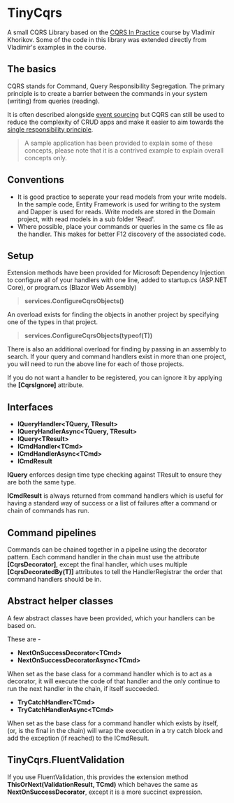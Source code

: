 # TinyCqrs
A small CQRS Library based on the [CQRS In Practice](https://www.pluralsight.com/courses/cqrs-in-practice) course by Vladimir Khorikov. Some of the code in this library was extended directly from Vladimir's examples in the course.


## The basics

CQRS stands for Command, Query Responsibility Segregation. The primary principle is to create a barrier between the commands in your system (writing) from queries (reading).

It is often described alongside [event sourcing](https://martinfowler.com/eaaDev/EventSourcing.html) but CQRS can still be used to reduce the complexity of CRUD apps and make it easier to aim towards the [single responsibility principle](https://en.wikipedia.org/wiki/Single-responsibility_principle).

> A sample application has been provided to explain some of these concepts, please note that it is a contrived example to explain overall concepts only.

## Conventions

- It is good practice to seperate your read models from your write models. In the sample code, Entity Framework is used for writing to the system and Dapper is used for reads. Write models are stored in the Domain project, with read models in a sub folder 'Read'.
- Where possible, place your commands or queries in the same cs file as the handler. This makes for better F12 discovery of the associated code.


## Setup

Extension methods have been provided for Microsoft Dependency Injection to configure all of your handlers with one line, added to startup.cs (ASP.NET Core), or program.cs (Blazor Web Assembly) 

> **services.ConfigureCqrsObjects()**

An overload exists for finding the objects in another project by specifying one of the types in that project.

> **services.ConfigureCqrsObjects(typeof(T))**

There is also an additional overload for finding by passing in an assembly to search. If your query and command handlers exist in more than one project, you will need to run the above line for each of those projects.

If you do not want a handler to be registered, you can ignore it by applying the **[CqrsIgnore]** attribute.

## Interfaces

- **IQueryHandler\<TQuery, TResult\>**
- **IQueryHandlerAsync\<TQuery, TResult\>**
- **IQuery\<TResult\>**
- **ICmdHandler\<TCmd\>**
- **ICmdHandlerAsync\<TCmd\>**
- **ICmdResult**

**IQuery** enforces design time type checking against TResult to ensure they are both the same type.

**ICmdResult** is always returned from command handlers which is useful for having a standard way of success or a list of failures after a command or chain of commands has run.

## Command pipelines

Commands can be chained together in a pipeline using the decorator pattern. Each command handler in the chain must use the attribute **[CqrsDecorator]**, except the final handler, which uses multiple **[CqrsDecoratedBy(T)]** attributes to tell the HandlerRegistrar the order that command handlers should be in.

## Abstract helper classes

A few abstract classes have been provided, which your handlers can be based on. 

These are -
- **NextOnSuccessDecorator\<TCmd\>**
- **NextOnSuccessDecoratorAsync\<TCmd\>**

When set as the base class for a command handler which is to act as a decorator, it will execute the code of that handler and the only continue to run the next handler in the chain, if itself succeeded. 

- **TryCatchHandler\<TCmd\>**
- **TryCatchHandlerAsync\<TCmd\>**

When set as the base class for a command handler which exists by itself, (or, is the final in the chain) will wrap the execution in a try catch block and add the exception (if reached) to the ICmdResult.

## TinyCqrs.FluentValidation

If you use FluentValidation, this provides the extension method **ThisOrNext(ValidationResult, TCmd)** which behaves the same as **NextOnSuccessDecorator**, except it is a more succinct expression.